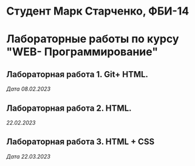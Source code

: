 # Студент Марк Старченко, ФБИ-14

# Лабораторные работы по курсу "WEB- Программирование"

## Лабораторная работа 1. Git+ HTML.

*Дата 08.02.2023*

## Лабораторная работа 2. HTML.

*22.02.2023*

## Лабораторная работа 3. HTML + CSS

*Дата 22.03.2023*

